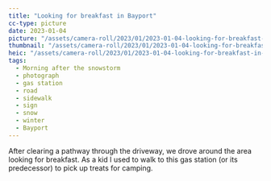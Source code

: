 ```yaml
---
title: "Looking for breakfast in Bayport"
cc-type: picture
date: 2023-01-04
picture: "/assets/camera-roll/2023/01/2023-01-04-looking-for-breakfast-in-bayport/20230104_220827747_iOS.jpg"
thumbnail: "/assets/camera-roll/2023/01/2023-01-04-looking-for-breakfast-in-bayport/20230104_220827747_iOS-thumbnail.jpg"
heic: "/assets/camera-roll/2023/01/2023-01-04-looking-for-breakfast-in-bayport/20230104_220827747_iOS.heic"
tags:
  - Morning after the snowstorm
  - photograph
  - gas station
  - road
  - sidewalk
  - sign
  - snow
  - winter
  - Bayport
---
```

After clearing a pathway through the driveway, we drove around the area looking for breakfast.  As a kid I used to walk to this gas station (or its predecessor) to pick up treats for camping.